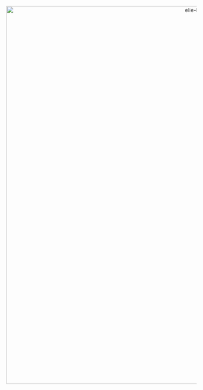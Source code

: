 <p align="center"><img width='1000' src="https://i.ibb.co/BwqL1bJ/White-Blue-Simple-Watercolor-Linkedin-Banner.png" alt="elie-bissor" /></p>
